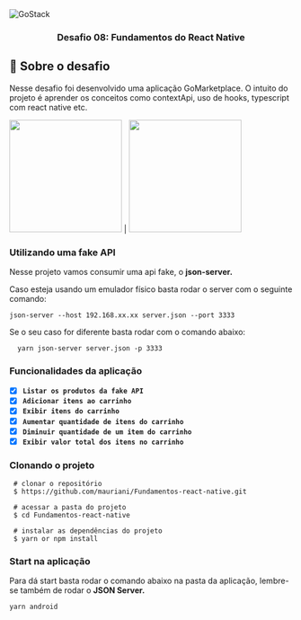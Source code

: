 <img alt="GoStack" src="https://storage.googleapis.com/golden-wind/bootcamp-gostack/header-desafios.png" />

<h3 align="center">
  Desafio 08: Fundamentos do React Native
</h3>

## :rocket: Sobre o desafio

Nesse desafio foi desenvolvido uma aplicação GoMarketplace. O intuito do projeto é aprender os conceitos como contextApi, uso de hooks, typescript com react native etc.

<p>
  <img src="(https://user-images.githubusercontent.com/32397288/113601820-37886800-9618-11eb-95e7-0ae2753e3217.jpeg" width="200"> | 
  <img src="https://user-images.githubusercontent.com/32397288/113601821-38b99500-9618-11eb-81f3-57b87d987e59.jpeg" width="200"> 
<p>

### Utilizando uma fake API

Nesse projeto vamos consumir uma api fake, o **json-server.**

Caso esteja usando um emulador físico basta rodar o server com o seguinte comando:

```tsx
json-server --host 192.168.xx.xx server.json --port 3333
```

Se o seu caso for diferente basta rodar com o comando abaixo:

```
  yarn json-server server.json -p 3333

```

### Funcionalidades da aplicação

- [x]  **`Listar os produtos da fake API`**
- [x]  **`Adicionar itens ao carrinho`**
- [x]  **`Exibir itens do carrinho`**
- [x]  **`Aumentar quantidade de itens do carrinho`**
- [x]  **`Diminuir quantidade de um item do carrinho`**
- [x]  **`Exibir valor total dos itens no carrinho`**

### Clonando o projeto

```
 # clonar o repositório
 $ https://github.com/mauriani/Fundamentos-react-native.git

 # acessar a pasta do projeto
 $ cd Fundamentos-react-native

 # instalar as dependências do projeto
 $ yarn or npm install

```

### Start na aplicação

Para dá start basta rodar o comando abaixo na pasta da aplicação, lembre-se também de rodar o **JSON Server.**

```
yarn android

```
